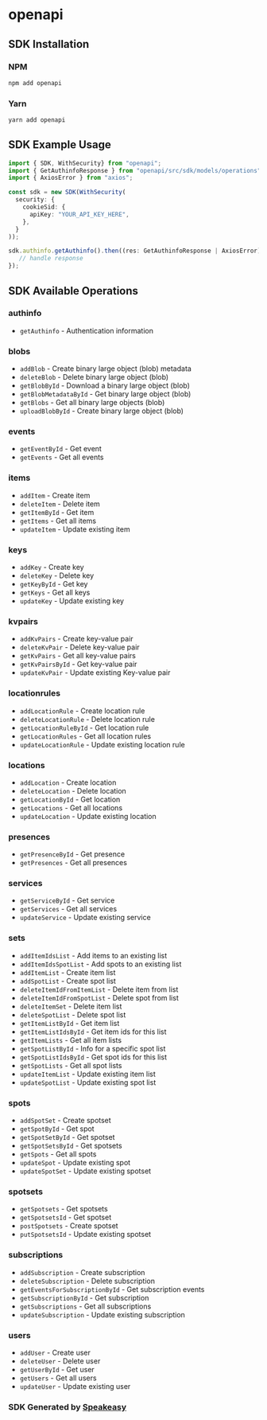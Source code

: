 # openapi

<!-- Start SDK Installation -->
## SDK Installation

### NPM

```bash
npm add openapi
```

### Yarn

```bash
yarn add openapi
```
<!-- End SDK Installation -->

<!-- Start SDK Example Usage -->
## SDK Example Usage

```typescript
import { SDK, WithSecurity} from "openapi";
import { GetAuthinfoResponse } from "openapi/src/sdk/models/operations";
import { AxiosError } from "axios";

const sdk = new SDK(WithSecurity(
  security: {
    cookieSid: {
      apiKey: "YOUR_API_KEY_HERE",
    },
  }
));

sdk.authinfo.getAuthinfo().then((res: GetAuthinfoResponse | AxiosError) => {
   // handle response
});
```
<!-- End SDK Example Usage -->

<!-- Start SDK Available Operations -->
## SDK Available Operations

### authinfo

* `getAuthinfo` - Authentication information

### blobs

* `addBlob` - Create binary large object (blob) metadata
* `deleteBlob` - Delete binary large object (blob)
* `getBlobById` - Download a binary large object (blob)
* `getBlobMetadataById` - Get binary large object (blob)
* `getBlobs` - Get all binary large objects (blob)
* `uploadBlobById` - Create binary large object (blob)

### events

* `getEventById` - Get event
* `getEvents` - Get all events

### items

* `addItem` - Create item
* `deleteItem` - Delete item
* `getItemById` - Get item
* `getItems` - Get all items
* `updateItem` - Update existing item

### keys

* `addKey` - Create key
* `deleteKey` - Delete key
* `getKeyById` - Get key
* `getKeys` - Get all keys
* `updateKey` - Update existing key

### kvpairs

* `addKvPairs` - Create key-value pair
* `deleteKvPair` - Delete key-value pair
* `getKvPairs` - Get all key-value pairs
* `getKvPairsById` - Get key-value pair
* `updateKvPair` - Update existing Key-value pair

### locationrules

* `addLocationRule` - Create location rule
* `deleteLocationRule` - Delete location rule
* `getLocationRuleById` - Get location rule
* `getLocationRules` - Get all location rules
* `updateLocationRule` - Update existing location rule

### locations

* `addLocation` - Create location
* `deleteLocation` - Delete location
* `getLocationById` - Get location
* `getLocations` - Get all locations
* `updateLocation` - Update existing location

### presences

* `getPresenceById` - Get presence
* `getPresences` - Get all presences

### services

* `getServiceById` - Get service
* `getServices` - Get all services
* `updateService` - Update existing service

### sets

* `addItemIdsList` - Add items to an existing list
* `addItemIdsSpotList` - Add spots to an existing list
* `addItemList` - Create item list
* `addSpotList` - Create spot list
* `deleteItemIdFromItemList` - Delete item from list
* `deleteItemIdFromSpotList` - Delete spot from list
* `deleteItemSet` - Delete item list
* `deleteSpotList` - Delete spot list
* `getItemListById` - Get item list
* `getItemListIdsById` - Get item ids for this list
* `getItemLists` - Get all item lists
* `getSpotListById` - Info for a specific spot list
* `getSpotListIdsById` - Get spot ids for this list
* `getSpotLists` - Get all spot lists
* `updateItemList` - Update existing item list
* `updateSpotList` - Update existing spot list

### spots

* `addSpotSet` - Create spotset
* `getSpotById` - Get spot
* `getSpotSetById` - Get spotset
* `getSpotSetsById` - Get spotsets
* `getSpots` - Get all spots
* `updateSpot` - Update existing spot
* `updateSpotSet` - Update existing spotset

### spotsets

* `getSpotsets` - Get spotsets
* `getSpotsetsId` - Get spotset
* `postSpotsets` - Create spotset
* `putSpotsetsId` - Update existing spotset

### subscriptions

* `addSubscription` - Create subscription
* `deleteSubscription` - Delete subscription
* `getEventsForSubscriptionById` - Get subscription events
* `getSubscriptionById` - Get subscription
* `getSubscriptions` - Get all subscriptions
* `updateSubscription` - Update existing subscription

### users

* `addUser` - Create user
* `deleteUser` - Delete user
* `getUserById` - Get user
* `getUsers` - Get all users
* `updateUser` - Update existing user

<!-- End SDK Available Operations -->

### SDK Generated by [Speakeasy](https://docs.speakeasyapi.dev/docs/using-speakeasy/client-sdks)
